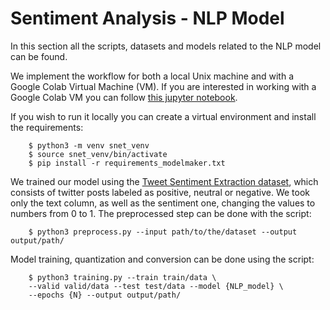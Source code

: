 # Sentiment Analysis - NLP Model

In this section all the scripts, datasets and models related to the NLP model can be found.

We implement the workflow for both a local Unix machine and with a Google Colab Virtual Machine (VM). If you are interested in working with a Google Colab VM you can follow [this jupyter notebook](https://github.com/enriquemondragon/MySafetyNet/blob/main/model/dataprep_train_test.ipynb).

If you wish to run it locally you can create a virtual environment and install the requirements:
```
    $ python3 -m venv snet_venv
    $ source snet_venv/bin/activate
    $ pip install -r requirements_modelmaker.txt

```
We trained our model using the [Tweet Sentiment Extraction dataset](https://www.kaggle.com/competitions/tweet-sentiment-extraction/data?select=train.csv), which consists of twitter posts labeled as positive, neutral or negative. We took only the text column, as well as the sentiment one, changing the values to numbers from 0 to 1.
The preprocessed step can be done with the script:
```
    $ python3 preprocess.py --input path/to/the/dataset --output output/path/

```

Model training, quantization and conversion can be done using the script:
```
    $ python3 training.py --train train/data \
    --valid valid/data --test test/data --model {NLP_model} \
    --epochs {N} --output output/path/ 

```
